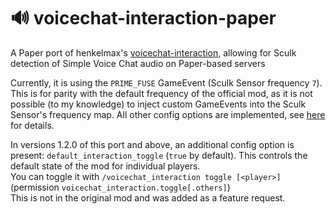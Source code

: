 # 🔊 voicechat-interaction-paper

A Paper port of henkelmax's [voicechat-interaction](https://github.com/henkelmax/voicechat-interaction), allowing for Sculk detection of Simple Voice Chat audio on Paper-based servers

Currently, it is using the `PRIME_FUSE` GameEvent (Sculk Sensor frequency `7`). This is for parity with the default frequency of the official mod, as it is not possible (to my knowledge) to inject custom GameEvents into the Sculk Sensor's frequency map. All other config options are implemented, see [here](https://github.com/henkelmax/voicechat-interaction/#config-values) for details.

In versions 1.2.0 of this port and above, an additional config option is present: `default_interaction_toggle` (`true` by default).
This controls the default state of the mod for individual players. \
You can toggle it with `/voicechat_interaction toggle [<player>]` (permission `voicechat_interaction.toggle[.others]`) \
This is not in the original mod and was added as a feature request.
